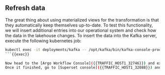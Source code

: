 ## Refresh data

The great thing about using materialized views for the transformation is that they automatically keep themselves up-to-date. 
To test this functionality, we will insert additional entries into our operational system and check how the data in the lakehouse changes.
To insert the data into the Kafka server, execute the following kubernetes job:

```bash
kubectl exec -it deployments/kafka -- /opt/kafka/bin/kafka-console-producer.sh --topic orders --broker-list kafka:9092 < /tmp/kafka/messages2.txt
```{{exec}}

Now head to the [Argo Workflow Console]({{TRAFFIC_HOST1_32746}}) and execute the workflow again. Alternatively you could wait until the workflow automatically executes on the schedule.
Once it finished, go to [Superset console]({{TRAFFIC_HOST1_32088}}) and view the updated data.

